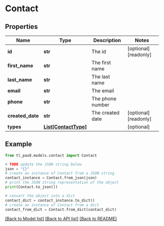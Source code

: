 # Contact


## Properties

Name | Type | Description | Notes
------------ | ------------- | ------------- | -------------
**id** | **str** | The id | [optional] [readonly] 
**first_name** | **str** | The first name | 
**last_name** | **str** | The last name | 
**email** | **str** | The email | 
**phone** | **str** | The phone number | 
**created_date** | **str** | The created date | [optional] [readonly] 
**types** | [**List[ContactType]**](ContactType.md) |  | [optional] 

## Example

```python
from tl_pax8.models.contact import Contact

# TODO update the JSON string below
json = "{}"
# create an instance of Contact from a JSON string
contact_instance = Contact.from_json(json)
# print the JSON string representation of the object
print(Contact.to_json())

# convert the object into a dict
contact_dict = contact_instance.to_dict()
# create an instance of Contact from a dict
contact_from_dict = Contact.from_dict(contact_dict)
```
[[Back to Model list]](../README.md#documentation-for-models) [[Back to API list]](../README.md#documentation-for-api-endpoints) [[Back to README]](../README.md)


